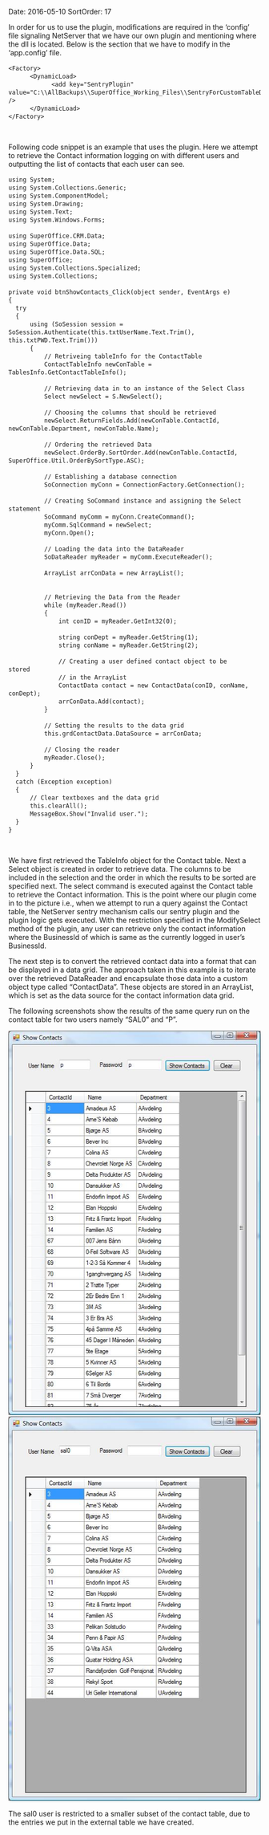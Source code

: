 Date: 2016-05-10
SortOrder: 17

In order for us to use the plugin, modifications are required in the ‘config’ file signaling NetServer that we have our own plugin and mentioning where the dll is located. Below is the section that we have to modify in the ‘app.config’ file.

```
<Factory>
      <DynamicLoad>
            <add key="SentryPlugin"
value="C:\\AllBackups\\SuperOffice_Working_Files\\SentryForCustomTableDll\\SentryForCustomTableDll\\bin\\Debug\\SentryForCustomTableDll.dll"
/>
      </DynamicLoad>
</Factory>
```

 

Following code snippet is an example that uses the plugin. Here we attempt to retrieve the Contact information logging on with different users and outputting the list of contacts that each user can see.

```
using System;
using System.Collections.Generic;
using System.ComponentModel;
using System.Drawing;
using System.Text;
using System.Windows.Forms;
 
using SuperOffice.CRM.Data;
using SuperOffice.Data;
using SuperOffice.Data.SQL;
using SuperOffice;
using System.Collections.Specialized;
using System.Collections;
 
private void btnShowContacts_Click(object sender, EventArgs e)
{
  try
  {
      using (SoSession session =
SoSession.Authenticate(this.txtUserName.Text.Trim(),
this.txtPWD.Text.Trim()))
      {          
          // Retriveing tableInfo for the ContactTable
          ContactTableInfo newConTable =
TablesInfo.GetContactTableInfo();
 
          // Retrieving data in to an instance of the Select Class
          Select newSelect = S.NewSelect();
 
          // Choosing the columns that should be retrieved
          newSelect.ReturnFields.Add(newConTable.ContactId,
newConTable.Department, newConTable.Name);
 
          // Ordering the retrieved Data
          newSelect.OrderBy.SortOrder.Add(newConTable.ContactId,
SuperOffice.Util.OrderBySortType.ASC);
 
          // Establishing a database connection
          SoConnection myConn = ConnectionFactory.GetConnection();
 
          // Creating SoCommand instance and assigning the Select
statement
          SoCommand myComm = myConn.CreateCommand();
          myComm.SqlCommand = newSelect;
          myConn.Open();
 
          // Loading the data into the DataReader
          SoDataReader myReader = myComm.ExecuteReader();
 
          ArrayList arrConData = new ArrayList();                  
 
 
          // Retrieving the Data from the Reader
          while (myReader.Read())
          {
              int conID = myReader.GetInt32(0);                    
 
              string conDept = myReader.GetString(1);
              string conName = myReader.GetString(2);
 
              // Creating a user defined contact object to be
stored
              // in the ArrayList
              ContactData contact = new ContactData(conID, conName,
conDept);
              arrConData.Add(contact);
          }
 
          // Setting the results to the data grid
          this.grdContactData.DataSource = arrConData;
 
          // Closing the reader
          myReader.Close();
      }
  }
  catch (Exception exception)
  {
      // Clear textboxes and the data grid
      this.clearAll();
      MessageBox.Show("Invalid user.");
  }
}
```

 

We have first retrieved the TableInfo object for the Contact table. Next a Select object is created in order to retrieve data. The columns to be included in the selection and the order in which the results to be sorted are specified next. The select command is executed against the Contact table to retrieve the Contact information. This is the point where our plugin come in to the picture i.e., when we attempt to run a query against the Contact table, the NetServer sentry mechanism calls our sentry plugin and the plugin logic gets executed. With the restriction specified in the ModifySelect method of the plugin, any user can retrieve only the contact information where the BusinessId of which is same as the currently logged in user’s BusinessId.

The next step is to convert the retrieved contact data into a format that can be displayed in a data grid. The approach taken in this example is to iterate over the retrieved DataReader and encapsulate those data into a custom object type called “ContactData”. These objects are stored in an ArrayList, which is set as the data source for the contact information data grid.

The following screenshots show the results of the same query run on the contact table for two users namely “SAL0” and “P”.

<img src="../CustomSentryPlugin_files/image003.jpg" width="511" height="766" />

<img src="../CustomSentryPlugin_files/image004.jpg" width="511" height="766" />

The sal0 user is restricted to a smaller subset of the contact table, due to the entries we put in the external table we have created.
